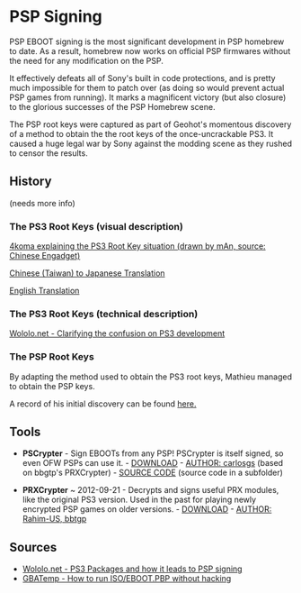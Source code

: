 # PSP Signing

PSP EBOOT signing is the most significant development in PSP homebrew to date. As a result, homebrew now works on official PSP firmwares without the need for any modification on the PSP.

It effectively defeats all of Sony's built in code protections, and is pretty much impossible for them to patch over (as doing so would prevent actual PSP games from running). It marks a magnificent victory (but also closure) to the glorious successes of the PSP Homebrew scene.

The PSP root keys were captured as part of Geohot's momentous discovery of a method to obtain the the root keys of the once-uncrackable PS3. It caused a huge legal war by Sony against the modding scene as they rushed to censor the results.

## History

(needs more info)

### The PS3 Root Keys (visual description)

[4koma explaining the PS3 Root Key situation (drawn by mAn, source: Chinese Engadget)](http://danbooru.donmai.us/post/show/914301/4koma-anonymous-artist_request-beard-comic-george_)

[Chinese (Taiwan) to Japanese Translation](http://eczwei.dtiblog.com/blog-entry-515.html)

[English Translation](http://marcansoft.com/transf/ps3_4koma.png)

### The PS3 Root Keys (technical description)

[Wololo.net - Clarifying the confusion on PS3 development](http://wololo.net/2012/10/25/clarifying-the-confusion-on-the-ps3-development/)

### The PSP Root Keys

By adapting the method used to obtain the PS3 root keys, Mathieu managed to obtain the PSP keys.

A record of his initial discovery can be found [here.](http://web.archive.org/web/20110106030220/http://dukio.com/mathieulh-psp-master-keys-ps3.html)

## Tools

* **PSCrypter** - Sign EBOOTs from any PSP! PSCrypter is itself signed, so even OFW PSPs can use it. - [DOWNLOAD](http://dl.qj.net/psp/homebrew-applications/pscrypter-v20-w/source.html) - [AUTHOR: carlosgs](http://wololo.net/talk/viewtopic.php?f=2&t=1916&start=0) (based on bbgtp's PRXCrypter) - [SOURCE CODE](http://dl.qj.net/psp/homebrew-applications/pscrypter-v20-w/source.html) (source code in a subfolder)

* **PRXCrypter** ~ 2012-09-21 - Decrypts and signs useful PRX modules, like the original PS3 version. Used in the past for playing newly encrypted PSP games on older versions. - [DOWNLOAD](http://www.mediafire.com/?6dvw549h4woh470) - [AUTHOR: Rahim-US, bbtgp](http://wololo.net/downloads/index.php/download/1254)

## Sources

* [Wololo.net - PS3 Packages and how it leads to PSP signing](http://wololo.net/talk/viewtopic.php?f=5&t=1381)
* [GBATemp - How to run ISO/EBOOT.PBP without hacking](http://gbatemp.net/threads/how-to-run-iso-eboot-pbp-without-hacking.292817/)
